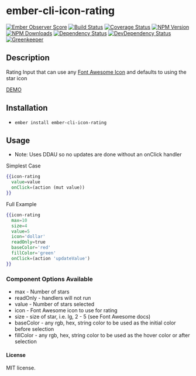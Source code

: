 # ember-cli-icon-rating

[![Ember Observer Score](http://emberobserver.com/badges/ember-cli-icon-rating.svg)](http://emberobserver.com/addons/ember-cli-icon-rating)
[![Build Status](https://travis-ci.org/devotox/ember-cli-icon-rating.svg)](http://travis-ci.org/devotox/ember-cli-icon-rating)
[![Coverage Status](https://coveralls.io/repos/github/devotox/mber-icon-rating/badge.svg)](https://coveralls.io/github/devotox/ember-cli-icon-rating)
[![NPM Version](https://badge.fury.io/js/ember-cli-icon-rating.svg)](http://badge.fury.io/js/ember-cli-icon-rating)
[![NPM Downloads](https://img.shields.io/npm/dm/ember-cli-icon-rating.svg)](https://www.npmjs.org/package/ember-cli-icon-rating)
[![Dependency Status](https://david-dm.org/poetic/ember-cli-icon-rating.svg)](https://david-dm.org/poetic/ember-cli-icon-rating)
[![DevDependency Status](https://david-dm.org/poetic/ember-cli-icon-rating/dev-status.svg)](https://david-dm.org/poetic/ember-cli-icon-rating#info=devDependencies)
[![Greenkeeper](https://badges.greenkeeper.io/devotox/ember-cli-icon-rating.svg)](https://greenkeeper.io/)

## Description
Rating Input that can use any [Font Awesome Icon](http://fontawesome.io/icons/) and defaults to using the star icon

[DEMO](http://devotox.github.io/ember-cli-icon-rating)

## Installation
* `ember install ember-cli-icon-rating`

## Usage
* Note: Uses DDAU so no updates are done without an onClick handler

Simplest Case

```handlebars
{{icon-rating
  value=value
  onClick=(action (mut value))
}}
```

Full Example
```handlebars
{{icon-rating
  max=10
  size=4
  value=5
  icon='dollar'
  readOnly=true
  baseColor='red'
  fillColor='green'
  onClick=(action 'updateValue')
}}
```

### Component Options Available
* max - Number of stars
* readOnly - handlers will not run
* value - Number of stars selected
* icon - Font Awesome icon to use for rating
* size - size of star, i.e. lg, 2 - 5 (see Font Awesome docs)
* baseColor - any rgb, hex, string color to be used as the initial color before selection
* fillColor - any rgb, hex, string color to be used as the hover color or after selection


#### License
MIT license.
